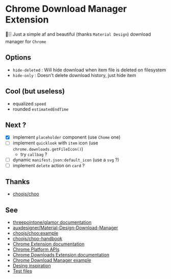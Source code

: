 # Chrome Download Manager Extension
💾🗄️ Just a simple af and beautiful (thanks `Material Design`) download manager for `Chrome`

## Options
* `hide-deleted` : Will hide download when item file is deleted on filesystem
* `hide-only` : Doesn't delete download history, just hide item

## Cool (but useless)
* equalized `speed`
* rounded `estimatedEndTime`

## Next ?
* [x] implement `placeholder` component (use `Chome` one)
* [ ] implement `quicklook` with `item` icon (use `chrome.downloads.getFileIcon()`)
  * try `callbag` ?
* [ ] dynamic `manifest.json:default_icon` (use a `svg` ?)
* [ ] implement `delete` action on `card` ?

## Thanks
* [choojs/choo](https://github.com/choojs/choo)

## See
* [threepointone/glamor documentation](https://github.com/threepointone/glamor)
* [auxdesigner/Material-Design-Download-Manager](https://github.com/auxdesigner/Material-Design-Download-Manager)
* [choojs/choo:example](https://github.com/choojs/choo/blob/master/example)
* [choojs/choo-handbook](https://github.com/choojs/choo-handbook)
* [Chrome Extension documentation](https://developer.chrome.com/extensions/getstarted)
* [Chrome Platform APIs](https://developer.chrome.com/extensions/api_index)
* [Chrome Downloads Extension documentation](https://developer.chrome.com/extensions/downloads)
* [Chrome Download Manager example](https://chromium.googlesource.com/chromium/src/+/master/chrome/common/extensions/docs/examples/api/downloads/download_manager/)
* [Desing inspiration](https://img.gadgethacks.com/img/original/04/64/63596558293372/0/635965582933720464.jpg)
* [Test files](http://speedtest.tele2.net/)
